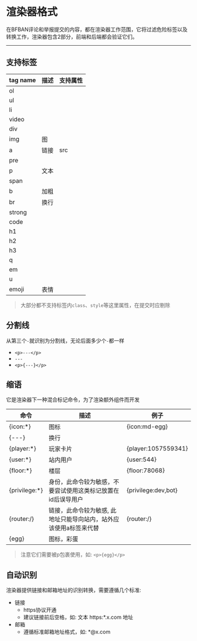 # 渲染器格式

在BFBAN评论和举报提交的内容，都在渲染器工作范围，它将过滤危险标签以及转换工作，渲染器包含2部分，前端和后端都会验证它们。

---

## 支持标签

| tag name | 描述 | 支持属性 |
|----------|----|------|
| ol       |    |      |
| ul       |    |      |
| li       |    |      |
| video    |    |      |
| div      |    |      |
| img      | 图  |      |
| a        | 链接 | src  |
| pre      |    |      |
| p        | 文本 |      |
| span     |    |      |
| b        | 加粗 |      |
| br       | 换行 |      |
| strong   |    |      |
| code     |    |      |
| h1       |    |      |
| h2       |    |      |
| h3       |    |      |
| q        |    |      |
| em       |    |      |
| u        |    |      |
| emoji    | 表情 |      |

> 大部分都不支持标签内`class`、`style`等这里属性，在提交时应剔除

## 分割线

从第三个`-`就识别为分割线，无论后面多少个`-`都一样

* ```<p>---</p>```
* ```---```
* ```<p>{---}</p>```

## 缩语

它是渲染器下一种混合标记命令，为了渲染额外组件而开发

| 命令            | 描述                                 | 例子                  |
|---------------|------------------------------------|---------------------|
| {icon:*}      | 图标                                 | {icon:md-egg}       |
| {---}         | 换行                                 |                     |
| {player:*}    | 玩家卡片                               | {player:1057559341} |
| {user:*}      | 站内用户                               | {user:544}          |
| {floor:*}     | 楼层                                 | {floor:78068}       |
| {privilege:*} | 身份，此命令较为敏感，不要尝试使用这类标记放置在id后误导用户    | {privilege:dev,bot} |
| {router:/}    | 链接，此命令较为敏感, 此地址只能导向站内，站外应该使用a标签来代替 | {router:/}          |
| {egg}         | 图标，彩蛋                              |                     |

> 注意它们需要被p包裹使用，如: ```<p>{egg}</p>```

## 自动识别

渲染器提供链接和邮箱地址的识别转换，需要遵循几个标准:

* 链接
    * https协议开通
    * 建议链接前后空格，如: 文本 https:*.x.com 地址
* 邮箱
    * 遵循标准邮箱地址格式，如: *@x.com 
